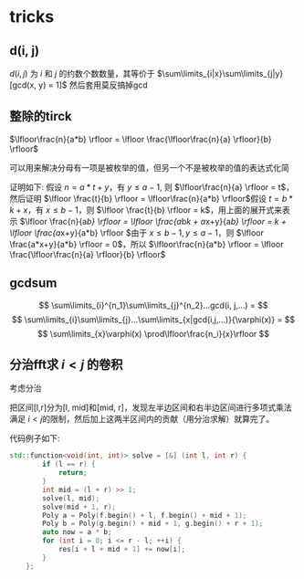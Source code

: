 # tricks

## d(i, j)

$d(i, j)$ 为 $i$ 和 $j$ 的约数个数数量，其等价于 $\sum\limits_{i|x}\sum\limits_{j|y} [gcd(x, y) = 1]$
然后套用莫反搞掉gcd

## 整除的tirck

$\lfloor\frac{n}{a*b} \rfloor = \lfloor \frac{\lfloor\frac{n}{a} \rfloor}{b}  \rfloor$

可以用来解决分母有一项是被枚举的值，但另一个不是被枚举的值的表达式化简

证明如下: 假设 $n = a*t + y$，有 $y \le a- 1$, 则 $\lfloor\frac{n}{a} \rfloor = t$，然后证明 $\lfloor \frac{t}{b} \rfloor = \lfloor\frac{n}{a*b} \rfloor$假设 $t = b*k + x$，有 $x \le b-1$，则 $\lfloor \frac{t}{b} \rfloor = k$，用上面的展开式来表示 $\lfloor \frac{n}{a*b} \rfloor = \lfloor \frac{a*b*k + a*x+y}{a*b} \rfloor = k + \lfloor \frac{a*x+y}{a*b} \rfloor $由于 $x \le b-1 , y \le a -1$，则 $\lfloor \frac{a*x+y}{a*b} \rfloor = 0$，所以 $\lfloor\frac{n}{a*b} \rfloor = \lfloor \frac{\lfloor\frac{n}{a} \rfloor}{b}  \rfloor$

## gcdsum

$$  \sum\limits_{i}^{n_1}\sum\limits_{j}^{n_2}...gcd(i, j,...) =  $$
$$ \sum\limits_{i}\sum\limits_{j}...\sum\limits_{x|gcd(i,j,...)}{\varphi(x)} =  $$
$$ \sum\limits_{x}\varphi(x) \prod\lfloor\frac{n_i}{x}\rfloor $$

## 分治fft求 $i < j$ 的卷积

考虑分治

把区间[l,r]分为[l, mid]和[mid, r]，发现左半边区间和右半边区间进行多项式乘法满足 $i < j$的限制，然后加上这两半区间内的贡献（用分治求解）就算完了。

代码例子如下:

```cpp
std::function<void(int, int)> solve = [&] (int l, int r) {
        if (l == r) {
            return;
        }
        int mid = (l + r) >> 1;
        solve(l, mid);
        solve(mid + 1, r);
        Poly a = Poly(f.begin() + l, f.begin() + mid + 1);
        Poly b = Poly(g.begin() + mid + 1, g.begin() + r + 1);
        auto now = a * b;
        for (int i = 0; i <= r - l; ++i) {
            res[i + l + mid + 1] += now[i];
        }
    };
```